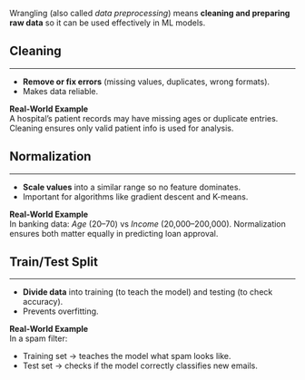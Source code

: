 Wrangling (also called _data preprocessing_) means **cleaning and preparing raw data** so it can be used effectively in ML models.

## Cleaning
---
- **Remove or fix errors** (missing values, duplicates, wrong formats).
- Makes data reliable.

**Real-World Example**  
A hospital’s patient records may have missing ages or duplicate entries. Cleaning ensures only valid patient info is used for analysis.

## Normalization
---
- **Scale values** into a similar range so no feature dominates.
- Important for algorithms like gradient descent and K-means.

**Real-World Example**  
In banking data: _Age_ (20–70) vs _Income_ (20,000–200,000). Normalization ensures both matter equally in predicting loan approval.

## Train/Test Split
---
- **Divide data** into training (to teach the model) and testing (to check accuracy).
- Prevents overfitting.

**Real-World Example**  
In a spam filter:
- Training set → teaches the model what spam looks like.
- Test set → checks if the model correctly classifies new emails.